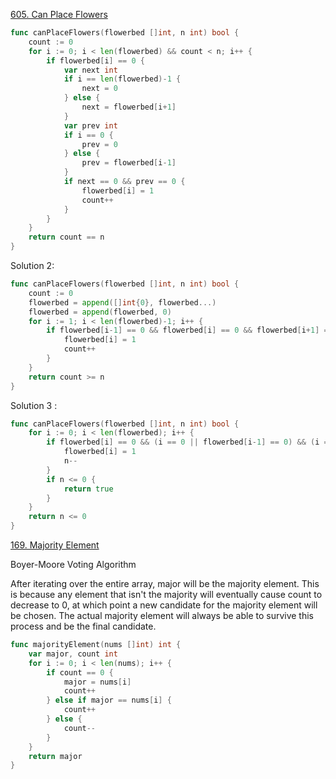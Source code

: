 [605. Can Place Flowers](https://leetcode.com/problems/can-place-flowers/description/)

```go
func canPlaceFlowers(flowerbed []int, n int) bool {
    count := 0
    for i := 0; i < len(flowerbed) && count < n; i++ {
        if flowerbed[i] == 0 {
            var next int
            if i == len(flowerbed)-1 {
                next = 0
            } else {
                next = flowerbed[i+1]
            }
            var prev int
            if i == 0 {
                prev = 0
            } else {
                prev = flowerbed[i-1]
            }
            if next == 0 && prev == 0 {
                flowerbed[i] = 1
                count++
            }
        }
    }
    return count == n
}
```

Solution 2:

```go
func canPlaceFlowers(flowerbed []int, n int) bool {
    count := 0
    flowerbed = append([]int{0}, flowerbed...)
    flowerbed = append(flowerbed, 0)
    for i := 1; i < len(flowerbed)-1; i++ {
        if flowerbed[i-1] == 0 && flowerbed[i] == 0 && flowerbed[i+1] == 0 {
            flowerbed[i] = 1
            count++
        }
    }
    return count >= n
}
```

Solution 3 :

```go
func canPlaceFlowers(flowerbed []int, n int) bool {
    for i := 0; i < len(flowerbed); i++ {
        if flowerbed[i] == 0 && (i == 0 || flowerbed[i-1] == 0) && (i == len(flowerbed)-1 || flowerbed[i+1] == 0) {
            flowerbed[i] = 1
            n--
        }
        if n <= 0 {
            return true
        }
    }
    return n <= 0
}
```

[169. Majority Element](https://leetcode.com/problems/majority-element/description/)

Boyer-Moore Voting Algorithm

After iterating over the entire array, major will be the majority element. This is because any element that isn't the majority will eventually cause count to decrease to 0, at which point a new candidate for the majority element will be chosen. The actual majority element will always be able to survive this process and be the final candidate.

```go
func majorityElement(nums []int) int {
    var major, count int
    for i := 0; i < len(nums); i++ {
        if count == 0 {
            major = nums[i]
            count++
        } else if major == nums[i] {
            count++
        } else {
            count--
        }
    }
    return major
}
```

